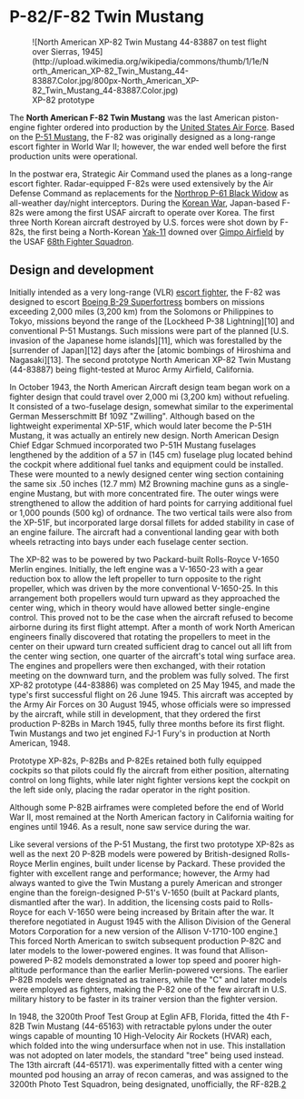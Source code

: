 # P-82/F-82 Twin Mustang

<figure>
	![North American XP-82 Twin Mustang 44-83887 on test flight over Sierras, 1945](http://upload.wikimedia.org/wikipedia/commons/thumb/1/1e/North_American_XP-82_Twin_Mustang_44-83887.Color.jpg/800px-North_American_XP-82_Twin_Mustang_44-83887.Color.jpg)
	<figcaption>XP-82 prototype</figcaption>
</figure>

The **North American F-82 Twin Mustang** was the last American piston-engine fighter ordered into production by the [United States Air Force][1]. Based on the [P-51 Mustang][2], the F-82 was originally designed as a long-range escort fighter in World War II; however, the war ended well before the first production units were operational.

In the postwar era, Strategic Air Command used the planes as a long-range escort fighter. Radar-equipped F-82s were used extensively by the Air Defense Command as replacements for the [Northrop P-61 Black Widow][3] as all-weather day/night interceptors. During the [Korean War][4], Japan-based F-82s were among the first USAF aircraft to operate over Korea. The first three North Korean aircraft destroyed by U.S. forces were shot down by F-82s, the first being a North-Korean [Yak-11][5] downed over [Gimpo Airfield][6] by the USAF [68th Fighter Squadron][7].

## Design and development

Initially intended as a very long-range (VLR) [escort fighter][8], the F-82 was designed to escort [Boeing B-29 Superfortress][9] bombers on missions exceeding 2,000 miles (3,200 km) from the Solomons or Philippines to Tokyo, missions beyond the range of the [Lockheed P-38 Lightning][10] and conventional P-51 Mustangs. Such missions were part of the planned [U.S. invasion of the Japanese home islands][11], which was forestalled by the [surrender of Japan][12] days after the [atomic bombings of Hiroshima and Nagasaki][13].
The second prototype North American XP-82 Twin Mustang (44-83887) being flight-tested at Muroc Army Airfield, California.

In October 1943, the North American Aircraft design team began work on a fighter design that could travel over 2,000 mi (3,200 km) without refueling. It consisted of a two-fuselage design, somewhat similar to the experimental German Messerschmitt Bf 109Z "Zwilling". Although based on the lightweight experimental XP-51F, which would later become the P-51H Mustang, it was actually an entirely new design. North American Design Chief Edgar Schmued incorporated two P-51H Mustang fuselages lengthened by the addition of a 57 in (145 cm) fuselage plug located behind the cockpit where additional fuel tanks and equipment could be installed. These were mounted to a newly designed center wing section containing the same six .50 inches (12.7 mm) M2 Browning machine guns as a single-engine Mustang, but with more concentrated fire. The outer wings were strengthened to allow the addition of hard points for carrying additional fuel or 1,000 pounds (500 kg) of ordnance. The two vertical tails were also from the XP-51F, but incorporated large dorsal fillets for added stability in case of an engine failure. The aircraft had a conventional landing gear with both wheels retracting into bays under each fuselage center section.

The XP-82 was to be powered by two Packard-built Rolls-Royce V-1650 Merlin engines. Initially, the left engine was a V-1650-23 with a gear reduction box to allow the left propeller to turn opposite to the right propeller, which was driven by the more conventional V-1650-25. In this arrangement both propellers would turn upward as they approached the center wing, which in theory would have allowed better single-engine control. This proved not to be the case when the aircraft refused to become airborne during its first flight attempt. After a month of work North American engineers finally discovered that rotating the propellers to meet in the center on their upward turn created sufficient drag to cancel out all lift from the center wing section, one quarter of the aircraft's total wing surface area. The engines and propellers were then exchanged, with their rotation meeting on the downward turn, and the problem was fully solved. The first XP-82 prototype (44-83886) was completed on 25 May 1945, and made the type's first successful flight on 26 June 1945. This aircraft was accepted by the Army Air Forces on 30 August 1945, whose officials were so impressed by the aircraft, while still in development, that they ordered the first production P-82Bs in March 1945, fully three months before its first flight.
Twin Mustangs and two jet engined FJ-1 Fury's in production at North American, 1948.

Prototype XP-82s, P-82Bs and P-82Es retained both fully equipped cockpits so that pilots could fly the aircraft from either position, alternating control on long flights, while later night fighter versions kept the cockpit on the left side only, placing the radar operator in the right position.

Although some P-82B airframes were completed before the end of World War II, most remained at the North American factory in California waiting for engines until 1946. As a result, none saw service during the war.

Like several versions of the P-51 Mustang, the first two prototype XP-82s as well as the next 20 P-82B models were powered by British-designed Rolls-Royce Merlin engines, built under license by Packard. These provided the fighter with excellent range and performance; however, the Army had always wanted to give the Twin Mustang a purely American and stronger engine than the foreign-designed P-51's V-1650 (built at Packard plants, dismantled after the war). In addition, the licensing costs paid to Rolls-Royce for each V-1650 were being increased by Britain after the war. It therefore negotiated in August 1945 with the Allison Division of the General Motors Corporation for a new version of the Allison V-1710-100 engine.[1] This forced North American to switch subsequent production P-82C and later models to the lower-powered engines. It was found that Allison-powered P-82 models demonstrated a lower top speed and poorer high-altitude performance than the earlier Merlin-powered versions. The earlier P-82B models were designated as trainers, while the "C" and later models were employed as fighters, making the P-82 one of the few aircraft in U.S. military history to be faster in its trainer version than the fighter version.

In 1948, the 3200th Proof Test Group at Eglin AFB, Florida, fitted the 4th F-82B Twin Mustang (44-65163) with retractable pylons under the outer wings capable of mounting 10 High-Velocity Air Rockets (HVAR) each, which folded into the wing undersurface when not in use. This installation was not adopted on later models, the standard "tree" being used instead. The 13th aircraft (44-65171). was experimentally fitted with a center wing mounted pod housing an array of recon cameras, and was assigned to the 3200th Photo Test Squadron, being designated, unofficially, the RF-82B.[2]

[1]: http://en.wikipedia.org/wiki/United_States_Air_Force "United States Air Force"
[2]: http://en.wikipedia.org/wiki/North_American_P-51_Mustang "P-51 Mustang"
[3]: http://en.wikipedia.org/wiki/Northrop_P-61_Black_Widow "Northrop P-61 Black Widow"
[4]: http://en.wikipedia.org/wiki/Korean_War "Korean War"
[5]: http://en.wikipedia.org/wiki/Yakovlev_Yak-11 "Yak-11"
[6]: http://en.wikipedia.org/wiki/Gimpo_International_Airport "Gimpo Airfield"
[7]: http://en.wikipedia.org/wiki/68th_Fighter_Squadron "68th Fighter Squadron"
[8]: http://en.wikipedia.org/wiki/Escort_fighter "Escort fighter"
[9]: http://en.wikipedia.org/wiki/Boeing_B-29_Superfortress "Boeing B-29 Superfortress"